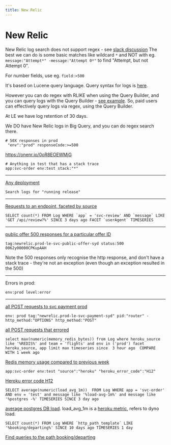 ```yaml
---
title: New Relic
---
```


<h1>New Relic</h1>

New Relic log search does not support regex - see [slack discussion](https://luxgroup-hq.slack.com/archives/C01B1HZDZ7Z/p1714612806791419)
The best we can do is some basic matches like wildcard `*` and NOT with eg. `message:"Attempt*" -message:"Attempt 0*"` to find "Attempt, but not Attempt 0".

For number fields, use eg. `field:>500`

It's based on Lucene query language.
Query syntax for logs is [here](https://docs.newrelic.com/docs/logs/ui-data/query-syntax-logs/).

However you can do regex with RLIKE when using the Query Builder, and you can query logs with the Query Builder - [see example](https://onenr.io/0EjO9Mdy5w6).
So, paid users can effectively query logs via regex, using the Query Builder.

At LE we have log retention of 30 days.

We DO have New Relic logs in Big Query, and you can do regex search there.

~~~
# 50X responses in prod
 "env":"prod" responseCode:>=500
~~~
https://onenr.io/0oR8EOEWMjG

~~~
# Anything in test that has a stack trace
app:svc-order env:test stack:"*"
~~~

---

[Any deployment](https://onenr.io/0vwB60XG1wp)

~~~
Search logs for "running release"
~~~


---

[Requests to an endpoint, faceted by source](https://onenr.io/0ERznq77ARr)

~~~
SELECT count(*) FROM Log WHERE `app` = 'svc-review' AND `message` LIKE 'GET /api/review?%' SINCE 3 days ago FACET `userAgent` TIMESERIES
~~~

---

[public offer 500 responses for a particular offer ID](https://one.newrelic.com/logger?account=2826932&begin=1691099406399&end=1691101206399&state=57a1b262-d1fe-fabb-3571-80c3c72b7ced)

~~~
tag:newrelic.prod-le-svc-public-offer-syd status:500 0062y00000CPKupAAH
~~~

Note the 500 responses only recognise the http response, and don't have a stack trace - they're not an exception (even though an exception resulted in the 500)

---

Errors in prod:

~~~
env:prod level:error
~~~

---

[all POST requests to svc payment prod](https://one.newrelic.com/logger?account=2826932&begin=1707960660000&end=1707982260000&state=a4a4f472-6b00-c56a-04bb-2cf474536de4)

~~~
env: prod tag:"newrelic.prod-le-svc-payment-syd" pid:"router" -http_method:"OPTIONS" http_method:"POST"
~~~

[all POST requests that errored](https://one.newrelic.com/logger?account=2826932&begin=1707960840000&end=1707982440000&state=bed58ac4-1282-5607-1ab0-dcb2cedfa3c6)


~~~
select max(numeric(memory_redis_bytes)) from Log where heroku_source like '%REDIS%' and team = 'flights' and env in ('prod') facet heroku_source, app limit max timeseries since  3 hour ago  COMPARE WITH 1 week ago
~~~

[Redis memory usage compared to previous week](https://onenr.io/0qQaPNPJVj1)


~~~
app:svc-order env:test "source":"heroku" "heroku_error_code":"H12"
~~~

[Heroku error code H12](https://onenr.io/0EjOnymMbR6)

~~~
SELECT average(numeric(load_avg_1m))  FROM Log WHERE app = 'svc-order' AND env = 'test' and message like '%load-avg-1m%' and message like '%postgres -%' TIMESERIES SINCE 3 day ago
~~~

[average postgres DB load](https://onenr.io/0bRmE6ylzRy). load_avg_1m is a [heroku metric](https://devcenter.heroku.com/articles/log-runtime-metrics#cpu-load-averages), refers to dyno load.


~~~
SELECT count(*) FROM Log WHERE `http_path_template` LIKE '%booking/departing%' SINCE 10 days ago TIMESERIES 1 day 
~~~

[Find queries to the path booking/departing](https://onenr.io/0bRKzyvekwE)